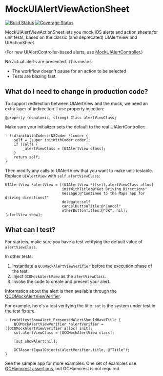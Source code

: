 # MockUIAlertViewActionSheet

[![Build Status](https://travis-ci.org/jonreid/MockUIAlertViewActionSheet.svg?branch=master)](https://travis-ci.org/jonreid/MockUIAlertViewActionSheet)
[![Coverage Status](https://coveralls.io/repos/jonreid/MockUIAlertViewActionSheet/badge.svg?branch=master&service=github)](https://coveralls.io/github/jonreid/MockUIAlertViewActionSheet?branch=master)

MockUIAlertViewActionSheet lets you mock iOS alerts and action sheets for unit
tests, based on the classic (and deprecated) UIAlertView and UIActionSheet.

(For new UIAlertController-based alerts, use
[MockUIAlertController](https://github.com/jonreid/MockUIAlertController).)

No actual alerts are presented. This means:

* The workflow doesn't pause for an action to be selected
* Tests are blazing fast.


## What do I need to change in production code?

To support redirection between UIAlertView and the mock, we need an extra
layer of indirection. I use property injection:

```obj-c
@property (nonatomic, strong) Class alertViewClass;
```

Make sure your initializer sets the default to the real UIAlertController:

```obj-c
- (id)initWithCoder:(NSCoder *)coder {
    self = [super initWithCoder:coder];
    if (self) {
        _alertViewClass = [UIAlertView class];
    }
    return self;
}
```

Then modify any calls to UIAlertView that you want to make unit-testable.
Replace `UIAlertView` with `self.alertViewClass`:

```obj-c
UIAlertView *alertView = [(UIAlertView *)[self.alertViewClass alloc]
                          initWithTitle:@"Get Driving Directions"
                          message:@"Continue to the Maps app for driving directions?"
                          delegate:self
                          cancelButtonTitle:@"Cancel"
                          otherButtonTitles:@"OK", nil];
[alertView show];
```
 

## What can I test?

For starters, make sure you have a test verifying the default value of
`alertViewClass`.

In other tests:

1. Instantiate a `QCOMockAlertViewVerifier` before the execution phase of the test.
2. Inject `QCOMockAlertView` as the `alertViewClass`.
3. Invoke the code to create and present your alert.

Information about the alert is then available through the
[QCOMockAlertViewVerifier](https://github.com/jonreid/MockUIAlertViewActionSheet/blob/master/TestSupport/QCOMockAlertViewVerifier.h).

For example, here's a test verifying the title. `sut` is the system under test
in the test fixture.

```obj-c
- (void)testShowAlert_PresentedAlertShouldHaveTitle {
    QCOMockAlertViewVerifier *alertVerifier = [[QCOMockAlertViewVerifier alloc] init];
    sut.alertViewClass = [QCOMockAlertView class];

    [sut showAlert:nil];

    XCTAssertEqualObjects(alertVerifier.title, @"Title");
}
```

See the sample app for more examples. One set of examples use
[OCHamcrest assertions](https://github.com/hamcrest/OCHamcrest), but OCHamcrest
is not required.
